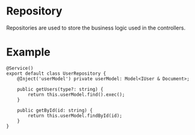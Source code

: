 # Repository

Repositories are used to store the business logic used in the controllers.

# Example

```
@Service()
export default class UserRepository {
    @Inject('userModel') private userModel: Model<IUser & Document>;

    public getUsers(type?: string) {
        return this.userModel.find().exec();
    }

    public getById(id: string) {
        return this.userModel.findById(id);
    }
}
```

